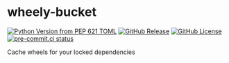 # wheely-bucket

[![Python Version from PEP 621 TOML](https://img.shields.io/python/required-version-toml?tomlFilePath=https%3A%2F%2Fraw.githubusercontent.com%2Fsco1%2Fwheely-bucket%2Frefs%2Fheads%2Fmain%2Fpyproject.toml&logo=python&logoColor=FFD43B)](https://github.com/sco1/wheely-bucket/blob/main/pyproject.toml)
[![GitHub Release](https://img.shields.io/github/v/release/sco1/wheely-bucket)](https://github.com/sco1/wheely-bucket/releases)
[![GitHub License](https://img.shields.io/github/license/sco1/wheely-bucket?color=magenta)](https://github.com/sco1/wheely-bucket/blob/main/LICENSE)
[![pre-commit.ci status](https://results.pre-commit.ci/badge/github/sco1/wheely-bucket/main.svg)](https://results.pre-commit.ci/latest/github/sco1/wheely-bucket/main)

Cache wheels for your locked dependencies
